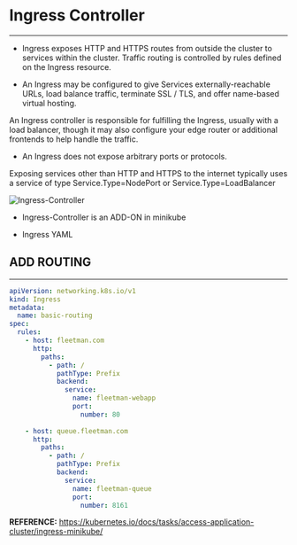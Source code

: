 # Ingress Controller
---------

- Ingress exposes HTTP and HTTPS routes from outside the cluster to services within the cluster. 
Traffic routing is controlled by rules defined on the Ingress resource.

- An Ingress may be configured to give Services externally-reachable URLs, load balance traffic, terminate SSL / TLS, and offer name-based virtual hosting. 

An Ingress controller is responsible for fulfilling the Ingress, usually with a load balancer, though it may also configure your edge router or additional frontends to help handle the traffic.

- An Ingress does not expose arbitrary ports or protocols. 

Exposing services other than HTTP and HTTPS to the internet typically uses a service of type Service.Type=NodePort or Service.Type=LoadBalancer

![Ingress-Controller](https://d33wubrfki0l68.cloudfront.net/91ace4ec5dd0260386e71960638243cf902f8206/c3c52/docs/images/ingress.svg)

- Ingress-Controller is an ADD-ON in minikube

- Ingress YAML

## ADD ROUTING
-----------

```yaml
apiVersion: networking.k8s.io/v1
kind: Ingress
metadata:
  name: basic-routing
spec:
  rules:
    - host: fleetman.com
      http:
        paths:
          - path: /
            pathType: Prefix
            backend:
              service:
                name: fleetman-webapp
                port: 
                  number: 80
    
    - host: queue.fleetman.com
      http:
        paths:
          - path: /
            pathType: Prefix
            backend:
              service:
                name: fleetman-queue
                port: 
                  number: 8161
```



**REFERENCE:** https://kubernetes.io/docs/tasks/access-application-cluster/ingress-minikube/